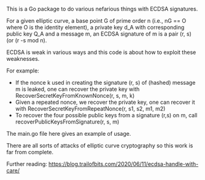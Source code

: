 This is a Go package to do various nefarious things with ECDSA signatures.

For a given elliptic curve, a base point G of prime order n (i.e., nG == O where
O is the identity element), a private key d_A with corresponding public key Q_A
and a message m, an ECDSA signature of m is a pair (r, s) (or (r -s mod n).

ECDSA is weak in various ways and this code is about how to exploit these
weaknesses.

For example:
- If the nonce k used in creating the signature (r, s) of (hashed) message m is
  leaked, one can recover the private key with
  RecoverSecretKeyFromKnownNonce(r, s, m, k)
- Given a repeated nonce, we recover the private key, one can recover it with
  RecoverSecretKeyFromRepeatNonce(r, s1, s2, m1, m2)
- To recover the four possible public keys from a signature (r,s) on m, call
  recoverPublicKeysFromSignature(r, s, m)

The main.go file here gives an example of usage.

There are all sorts of attacks of elliptic curve cryptography so this work is
far from complete.

Further reading:
https://blog.trailofbits.com/2020/06/11/ecdsa-handle-with-care/
